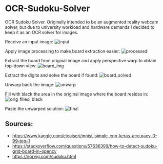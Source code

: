 # OCR-Sudoku-Solver


OCR Sudoku Solver.
Originally intended to be an augmented reality webcam solver, but due to
university workload and hardware demands I decided to keep it as an OCR solver for images.

Receive an input image:
![input](images/inputs/sudoku.jpeg)

Apply image processing to make board extraction easier:
![processed](images/processed.jpeg)

Extract the board from original image and apply perspective warp to obtain top-down view:
![board_img](images/board.jpeg)

Extract the digits and solve the board if found:
![board_solved](images/board_solved.jpeg)

Unwarp back the image:
![unwarp](images/unwarp.jpeg)

Fill with black the area in the original image where the board resides in:
![orig_filled_black](images/orig_filled_black.jpeg)

Paste the unwarped solution:
![final](images/final.jpeg)


## Sources:
* https://www.kaggle.com/elcaiseri/mnist-simple-cnn-keras-accuracy-0-99-top-1
* https://stackoverflow.com/questions/57636399/how-to-detect-sudoku-grid-board-in-opencv
* https://norvig.com/sudoku.html